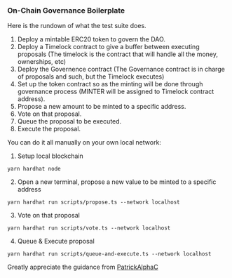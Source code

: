 ### On-Chain Governance Boilerplate

Here is the rundown of what the test suite does. 

1. Deploy a mintable ERC20 token to govern the DAO.
2. Deploy a Timelock contract to give a buffer between executing proposals (The timelock is the contract that will handle all the money, ownerships, etc)
3. Deploy the Governence contract (The Governance contract is in charge of proposals and such, but the Timelock executes)
4. Set up the token contract so as the minting will be done through governance process (MINTER will be assigned to Timelock contract address).
5. Propose a new amount to be minted to a specific address.
6. Vote on that proposal.
7. Queue the proposal to be executed.
8. Execute the proposal.


You can do it all manually on your own local network:

1. Setup local blockchain 
```
yarn hardhat node
```

2. Open a new terminal, propose a new value to be minted to a specific address

```
yarn hardhat run scripts/propose.ts --network localhost
```

3. Vote on that proposal

```
yarn hardhat run scripts/vote.ts --network localhost
```

4. Queue & Execute proposal

```
yarn hardhat run scripts/queue-and-execute.ts --network localhost
```

Greatly appreciate the guidance from [PatrickAlphaC](https://github.com/PatrickAlphaC)
